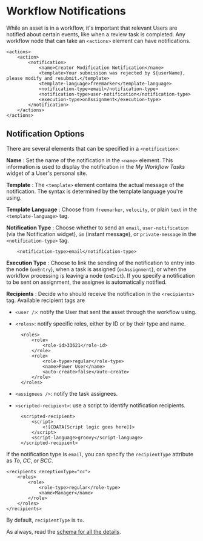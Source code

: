 # Workflow Notifications

While an asset is in a workflow, it's important that relevant Users are notified
about certain events, like when a review task is completed. Any workflow node
that can take an `<actions>` element can have notifications.

    <actions>
        <action>
            <notification>
                <name>Creator Modification Notification</name>
                <template>Your submission was rejected by ${userName}, please modify and resubmit.</template>
                <template-language>freemarker</template-language>
                <notification-type>email</notification-type>
                <notification-type>user-notification</notification-type>
                <execution-type>onAssignment</execution-type>
            </notification>
        </actions>
    </actions>

## Notification Options

There are several elements that can be specified in a `<notification>`:

**Name**
: Set the name of the notification in the `<name>` element. This information is
used to display the notification in the _My Workflow Tasks_ widget of a User's
personal site.

**Template**
: The `<template>` element contains the actual message of the notification. The
syntax is determined by the template language you're using. 

**Template Language**
: Choose from `freemarker`, `velocity`, or plain `text` in the
`<template-language>` tag. 

**Notification Type**
: Choose whether to send an `email`, `user-notification` (via the Notification
widget), `im` (instant message), or `private-message` in the
`<notification-type>` tag.

        <notification-type>email</notification-type>

**Execution Type**
: Choose to link the sending of the notification to entry into the node
(`onEntry`), when a task is assigned (`onAssignment`), or when the workflow
processing is leaving a node (`onExit`). If you specify a notification to
be sent on assignment, the assignee is automatically notified.

**Recipients**
: Decide who should receive the notification in the `<recipients>` tag.
Available recipient tags are 

- `<user />`: notify the User that sent the asset through the workflow using.

- `<roles>`: notify specific roles, either by ID or by their type and name.

        <roles>
            <role>
                <role-id>33621</role-id>
            </role>
            <role>
                <role-type>regular</role-type>
                <name>Power User</name>
                <auto-create>false</auto-create>
            </role>
        </roles>

- `<assignees />`: notify the task assignees.

- `<scripted-recipient>`: use a script to identify notification recipients.

        <scripted-recipient>
            <script>
                <![CDATA[Script logic goes here]]>
            </script>
            <script-language>groovy</script-language>
        </scripted-recipient>


If the notification type is `email`, you can specify the `recipientType`
attribute as _To_, _CC_, or _BCC_.

    <recipients receptionType="cc">
        <roles>
            <role>
                <role-type>regular</role-type>
                <name>Manager</name>
            </role>
        </roles>
    </recipients>

By default, `recipientType` is `to`.

As always, read the 
[schema for all the details](https://www.liferay.com/dtd/liferay-workflow-definition_7_1_0.xsd).

